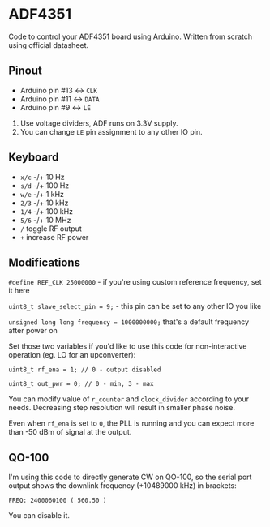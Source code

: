 # ADF4351

Code to control your ADF4351 board using Arduino. Written from scratch using official datasheet.

## Pinout

* Arduino pin #13 <-> `CLK`
* Arduino pin #11 <-> `DATA`
* Arduino pin #9 <-> `LE`


1. Use voltage dividers, ADF runs on 3.3V supply.
2. You can change `LE` pin assignment to any other IO pin.

## Keyboard

* `x/c` -/+ 10 Hz
* `s/d` -/+ 100 Hz
* `w/e` -/+ 1 kHz
* `2/3` -/+ 10 kHz
* `1/4` -/+ 100 kHz
* `5/6` -/+ 10 MHz
* `/` toggle RF output
* `+` increase RF power

## Modifications

`#define REF_CLK 25000000` - if you're using custom reference frequency, set it here

`uint8_t slave_select_pin = 9;` - this pin can be set to any other IO you like

`unsigned long long frequency = 1000000000;` that's a default frequency after power on

Set those two variables if you'd like to use this code for non-interactive operation (eg. LO for an upconverter):

`uint8_t rf_ena = 1; // 0 - output disabled`

`uint8_t out_pwr = 0; // 0 - min, 3 - max`

You can modify value of `r_counter` and `clock_divider` according to your needs. Decreasing step resolution will result in smaller phase noise.

Even when `rf_ena` is set to `0`, the PLL is running and you can expect more than -50 dBm of signal at the output.

## QO-100

I'm using this code to directly generate CW on QO-100, so the serial port output shows the downlink frequency (+10489000 kHz) in brackets:

`FREQ: 2400060100 ( 560.50 )`

You can disable it.
